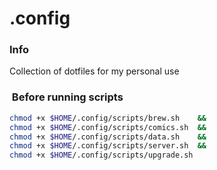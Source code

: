 # .config

### Info

Collection of dotfiles for my personal use

###  Before running scripts

```bash
chmod +x $HOME/.config/scripts/brew.sh    &&
chmod +x $HOME/.config/scripts/comics.sh  &&
chmod +x $HOME/.config/scripts/data.sh    &&
chmod +x $HOME/.config/scripts/server.sh  &&
chmod +x $HOME/.config/scripts/upgrade.sh
```
